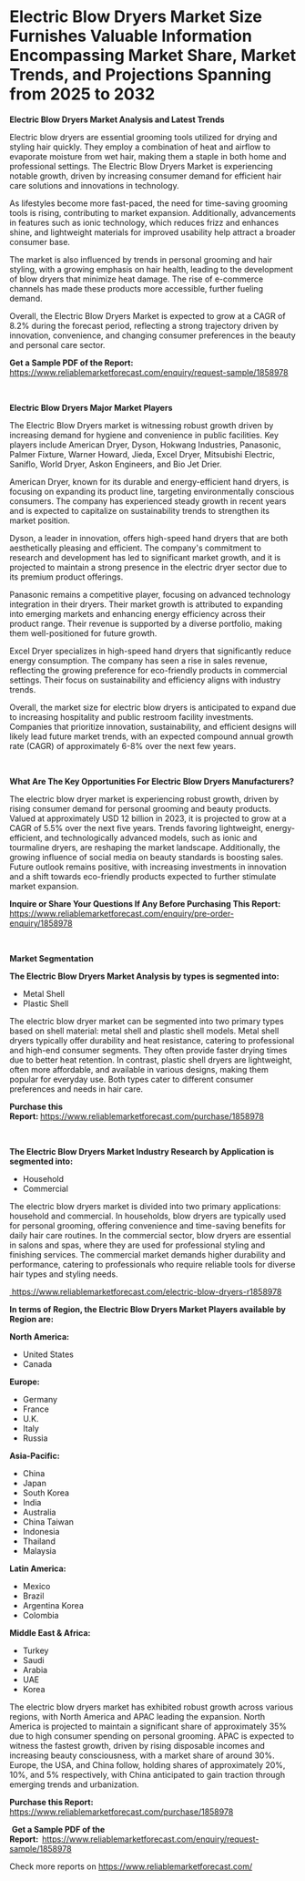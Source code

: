<p><h1>Electric Blow Dryers Market Size Furnishes Valuable Information Encompassing Market Share, Market Trends, and Projections Spanning from 2025 to 2032</h1></p><p><strong>Electric Blow Dryers Market Analysis and Latest Trends</strong></p>
<p><p>Electric blow dryers are essential grooming tools utilized for drying and styling hair quickly. They employ a combination of heat and airflow to evaporate moisture from wet hair, making them a staple in both home and professional settings. The Electric Blow Dryers Market is experiencing notable growth, driven by increasing consumer demand for efficient hair care solutions and innovations in technology.</p><p>As lifestyles become more fast-paced, the need for time-saving grooming tools is rising, contributing to market expansion. Additionally, advancements in features such as ionic technology, which reduces frizz and enhances shine, and lightweight materials for improved usability help attract a broader consumer base. </p><p>The market is also influenced by trends in personal grooming and hair styling, with a growing emphasis on hair health, leading to the development of blow dryers that minimize heat damage. The rise of e-commerce channels has made these products more accessible, further fueling demand. </p><p>Overall, the Electric Blow Dryers Market is expected to grow at a CAGR of 8.2% during the forecast period, reflecting a strong trajectory driven by innovation, convenience, and changing consumer preferences in the beauty and personal care sector.</p></p>
<p><strong>Get a Sample PDF of the Report:&nbsp;</strong> <a href="https://www.reliablemarketforecast.com/enquiry/request-sample/1858978?utm_campaign=2821&utm_medium=2&utm_source=Github&utm_content=ia&utm_term=28022025&utm_id=electric-blow-dryers">https://www.reliablemarketforecast.com/enquiry/request-sample/1858978</a></p>
<p>&nbsp;</p>
<p><strong>Electric Blow Dryers Major Market Players</strong></p>
<p><p>The Electric Blow Dryers market is witnessing robust growth driven by increasing demand for hygiene and convenience in public facilities. Key players include American Dryer, Dyson, Hokwang Industries, Panasonic, Palmer Fixture, Warner Howard, Jieda, Excel Dryer, Mitsubishi Electric, Saniflo, World Dryer, Askon Engineers, and Bio Jet Drier.</p><p>American Dryer, known for its durable and energy-efficient hand dryers, is focusing on expanding its product line, targeting environmentally conscious consumers. The company has experienced steady growth in recent years and is expected to capitalize on sustainability trends to strengthen its market position.</p><p>Dyson, a leader in innovation, offers high-speed hand dryers that are both aesthetically pleasing and efficient. The company's commitment to research and development has led to significant market growth, and it is projected to maintain a strong presence in the electric dryer sector due to its premium product offerings.</p><p>Panasonic remains a competitive player, focusing on advanced technology integration in their dryers. Their market growth is attributed to expanding into emerging markets and enhancing energy efficiency across their product range. Their revenue is supported by a diverse portfolio, making them well-positioned for future growth.</p><p>Excel Dryer specializes in high-speed hand dryers that significantly reduce energy consumption. The company has seen a rise in sales revenue, reflecting the growing preference for eco-friendly products in commercial settings. Their focus on sustainability and efficiency aligns with industry trends.</p><p>Overall, the market size for electric blow dryers is anticipated to expand due to increasing hospitality and public restroom facility investments. Companies that prioritize innovation, sustainability, and efficient designs will likely lead future market trends, with an expected compound annual growth rate (CAGR) of approximately 6-8% over the next few years.</p></p>
<p>&nbsp;</p>
<p><strong>What Are The Key Opportunities For Electric Blow Dryers Manufacturers?</strong></p>
<p><p>The electric blow dryer market is experiencing robust growth, driven by rising consumer demand for personal grooming and beauty products. Valued at approximately USD 12 billion in 2023, it is projected to grow at a CAGR of 5.5% over the next five years. Trends favoring lightweight, energy-efficient, and technologically advanced models, such as ionic and tourmaline dryers, are reshaping the market landscape. Additionally, the growing influence of social media on beauty standards is boosting sales. Future outlook remains positive, with increasing investments in innovation and a shift towards eco-friendly products expected to further stimulate market expansion.</p></p>
<p><strong>Inquire or Share Your Questions If Any Before Purchasing This Report:</strong> <a href="https://www.reliablemarketforecast.com/enquiry/pre-order-enquiry/1858978?utm_campaign=2821&utm_medium=2&utm_source=Github&utm_content=ia&utm_term=28022025&utm_id=electric-blow-dryers">https://www.reliablemarketforecast.com/enquiry/pre-order-enquiry/1858978</a></p>
<p>&nbsp;</p>
<p><strong>Market Segmentation</strong></p>
<p><strong>The Electric Blow Dryers Market Analysis by types is segmented into:</strong></p>
<p><ul><li>Metal Shell</li><li>Plastic Shell</li></ul></p>
<p><p>The electric blow dryer market can be segmented into two primary types based on shell material: metal shell and plastic shell models. Metal shell dryers typically offer durability and heat resistance, catering to professional and high-end consumer segments. They often provide faster drying times due to better heat retention. In contrast, plastic shell dryers are lightweight, often more affordable, and available in various designs, making them popular for everyday use. Both types cater to different consumer preferences and needs in hair care.</p></p>
<p><strong>Purchase this Report:&nbsp;</strong><a href="https://www.reliablemarketforecast.com/purchase/1858978?utm_campaign=2821&utm_medium=2&utm_source=Github&utm_content=ia&utm_term=28022025&utm_id=electric-blow-dryers">https://www.reliablemarketforecast.com/purchase/1858978</a></p>
<p>&nbsp;</p>
<p><strong>The Electric Blow Dryers Market Industry Research by Application is segmented into:</strong></p>
<p><ul><li>Household</li><li>Commercial</li></ul></p>
<p><p>The electric blow dryers market is divided into two primary applications: household and commercial. In households, blow dryers are typically used for personal grooming, offering convenience and time-saving benefits for daily hair care routines. In the commercial sector, blow dryers are essential in salons and spas, where they are used for professional styling and finishing services. The commercial market demands higher durability and performance, catering to professionals who require reliable tools for diverse hair types and styling needs.</p></p>
<p><a href="https://www.reliablemarketforecast.com/electric-blow-dryers-r1858978?utm_campaign=2821&utm_medium=2&utm_source=Github&utm_content=ia&utm_term=28022025&utm_id=electric-blow-dryers">&nbsp;https://www.reliablemarketforecast.com/electric-blow-dryers-r1858978</a></p>
<p><strong>In terms of Region, the Electric Blow Dryers Market Players available by Region are:</strong></p>
<p>
    <p> <strong> North America: </strong>
        <ul>
            <li>United States</li>
            <li>Canada</li>
        </ul>
        </p> 
    <p> <strong> Europe: </strong>
        <ul>
            <li>Germany</li>
            <li>France</li>
            <li>U.K.</li>
            <li>Italy</li>
            <li>Russia</li>
        </ul>
        </p> 
    <p> <strong> Asia-Pacific: </strong>
        <ul>
            <li>China</li>
            <li>Japan</li>
            <li>South Korea</li>
            <li>India</li>
            <li>Australia</li>
            <li>China Taiwan</li>
            <li>Indonesia</li>
            <li>Thailand</li>
            <li>Malaysia</li>
        </ul>
        </p> 
    <p> <strong> Latin America: </strong>
        <ul>
            <li>Mexico</li>
            <li>Brazil</li>
            <li>Argentina Korea</li>
            <li>Colombia</li>
        </ul>
        </p> 
    <p> <strong> Middle East & Africa: </strong>
        <ul>
            <li>Turkey</li>
            <li>Saudi</li>
            <li>Arabia</li>
            <li>UAE</li>
            <li>Korea</li>
        </ul>
    </p>
    </p>
<p><p>The electric blow dryers market has exhibited robust growth across various regions, with North America and APAC leading the expansion. North America is projected to maintain a significant share of approximately 35% due to high consumer spending on personal grooming. APAC is expected to witness the fastest growth, driven by rising disposable incomes and increasing beauty consciousness, with a market share of around 30%. Europe, the USA, and China follow, holding shares of approximately 20%, 10%, and 5% respectively, with China anticipated to gain traction through emerging trends and urbanization.</p></p>
<p><strong>Purchase this Report: </strong><a href="https://www.reliablemarketforecast.com/purchase/1858978?utm_campaign=2821&utm_medium=2&utm_source=Github&utm_content=ia&utm_term=28022025&utm_id=electric-blow-dryers">https://www.reliablemarketforecast.com/purchase/1858978</a></p>
<p>&nbsp;<strong>Get a Sample PDF of the Report:&nbsp;&nbsp;</strong><a href="https://www.reliablemarketforecast.com/enquiry/request-sample/1858978?utm_campaign=2821&utm_medium=2&utm_source=Github&utm_content=ia&utm_term=28022025&utm_id=electric-blow-dryers">https://www.reliablemarketforecast.com/enquiry/request-sample/1858978</a></p>
<p><strong></strong></p>
<p>Check more reports on <a href="https://www.reliablemarketforecast.com/?utm_campaign=2821&utm_medium=2&utm_source=Github&utm_content=ia&utm_term=28022025&utm_id=electric-blow-dryers">https://www.reliablemarketforecast.com/</a></p>
